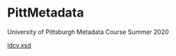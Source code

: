 # PittMetadata
University of Pittsburgh Metadata Course Summer 2020

<a href="https://lisaover.github.io/PittMetadata/ldcv.xsd">ldcv.xsd</a>
